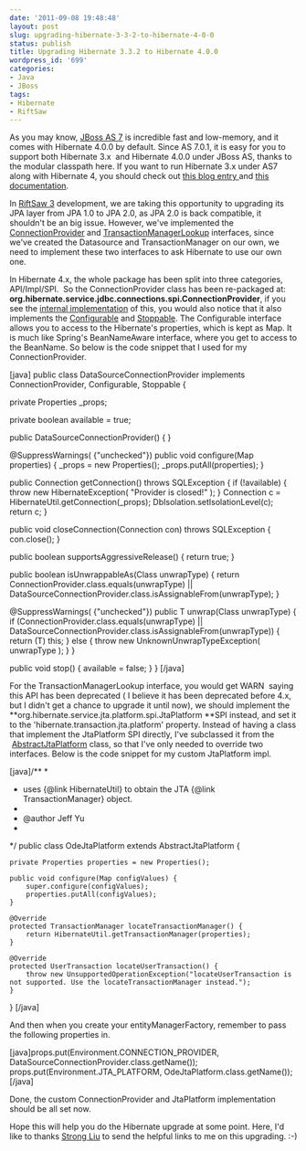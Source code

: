 ```yaml
---
date: '2011-09-08 19:48:48'
layout: post
slug: upgrading-hibernate-3-3-2-to-hibernate-4-0-0
status: publish
title: Upgrading Hibernate 3.3.2 to Hibernate 4.0.0
wordpress_id: '699'
categories:
- Java
- JBoss
tags:
- Hibernate
- RiftSaw
---
```


As you may know, [JBoss AS 7](http://www.jboss.org/jbossas) is incredible fast and low-memory, and it comes with Hibernate 4.0.0 by default. Since AS 7.0.1, it is easy for you to support both Hibernate 3.x  and Hibernate 4.0.0 under JBoss AS, thanks to the modular classpath here. If you want to run Hibernate 3.x under AS7 along with Hibernate 4, you should check out [this blog entry ](http://in.relation.to/Bloggers/UsingADifferentPersistenceProviderWithAS701)and [this documentation](https://docs.jboss.org/author/display/AS7/JPA+Reference+Guide).

In [RiftSaw 3](https://github.com/riftsaw) development, we are taking this opportunity to upgrading its JPA layer from JPA 1.0 to JPA 2.0, as JPA 2.0 is back compatible, it shouldn't be an big issue. However, we've implemented the [ConnectionProvider](http://www.docjar.com/html/api/org/hibernate/connection/ConnectionProvider.java.html) and [TransactionManagerLookup](http://www.docjar.com/html/api/org/hibernate/transaction/TransactionManagerLookup.java.html) interfaces, since we've created the Datasource and TransactionManager on our own, we need to implement these two interfaces to ask Hibernate to use our own one.

In Hibernate 4.x, the whole package has been split into three categories, API/Impl/SPI.  So the ConnectionProvider class has been re-packaged at: **org.hibernate.service.jdbc.connections.spi.ConnectionProvider**, if you see the [internal implementation](http://grepcode.com/file/repo1.maven.org/maven2/org.hibernate/hibernate-core/4.0.0.Beta3/org/hibernate/service/jta/platform/internal/JBossAppServerJtaPlatform.java) of this, you would also notice that it also implements the [Configurable](http://grepcode.com/file/repository.jboss.org/nexus/content/repositories/releases/org.hibernate/hibernate-core/4.0.0.Alpha2/org/hibernate/service/spi/Configurable.java) and [Stoppable](http://grepcode.com/file/repository.jboss.org/nexus/content/repositories/releases/org.hibernate/hibernate-core/4.0.0.Alpha2/org/hibernate/service/spi/Stoppable.java?av=f). The Configurable interface allows you to access to the Hibernate's properties, which is kept as Map. It is much like Spring's BeanNameAware interface, where you get to access to the BeanName. So below is the code snippet that I used for my ConnectionProvider.

[java]
public class DataSourceConnectionProvider implements ConnectionProvider, Configurable, Stoppable  {

  private Properties _props;

  private boolean available = true;

  public DataSourceConnectionProvider() {
  }

  @SuppressWarnings( {"unchecked"})
  public void configure(Map properties) {
	 _props = new Properties();
	 _props.putAll(properties);
  }

  public Connection getConnection() throws SQLException {
	if (!available) {
		throw new HibernateException( "Provider is closed!" );
	}
    Connection c = HibernateUtil.getConnection(_props);
    DbIsolation.setIsolationLevel(c);
    return c;
  }

  public void closeConnection(Connection con) throws SQLException {
    con.close();
  }

  public boolean supportsAggressiveRelease() {
    return true;
  }

  public boolean isUnwrappableAs(Class unwrapType) {
		return ConnectionProvider.class.equals(unwrapType) ||
				DataSourceConnectionProvider.class.isAssignableFrom(unwrapType);
  }

  @SuppressWarnings( {"unchecked"})
  public  T unwrap(Class unwrapType) {
		if (ConnectionProvider.class.equals(unwrapType) ||
				DataSourceConnectionProvider.class.isAssignableFrom(unwrapType)) {
			return (T) this;
		} else {
			throw new UnknownUnwrapTypeException( unwrapType );
		}
  }

  public void stop() {
	available = false;
  }
}
[/java]

For the TransactionManagerLookup interface, you would get WARN  saying this API has been deprecated ( I believe it has been deprecated before 4.x, but I didn't get a chance to upgrade it until now), we should implement the **org.hibernate.service.jta.platform.spi.JtaPlatform **SPI instead, and set it to the 'hibernate.transaction.jta.platform' property. Instead of having a class that implement the JtaPlatform SPI directly, I've subclassed it from the  [AbstractJtaPlatform](http://grepcode.com/file/repo1.maven.org/maven2/org.hibernate/hibernate-core/4.0.0.Beta5/org/hibernate/service/jta/platform/internal/AbstractJtaPlatform.java#AbstractJtaPlatform) class, so that I've only needed to override two interfaces. Below is the code snippet for my custom JtaPlatform impl.

[java]/**
 *
 * uses {@link HibernateUtil} to obtain the JTA {@link TransactionManager} object.
 *
 * @author Jeff Yu
 *
 */
public class OdeJtaPlatform extends AbstractJtaPlatform {

	private Properties properties = new Properties();

	public void configure(Map configValues) {
		super.configure(configValues);
		properties.putAll(configValues);
	}

	@Override
	protected TransactionManager locateTransactionManager() {
		return HibernateUtil.getTransactionManager(properties);
	}

	@Override
	protected UserTransaction locateUserTransaction() {
		throw new UnsupportedOperationException("locateUserTransaction is not supported. Use the locateTransactionManager instead.");
	}

} [/java]

And then when you create your entityManagerFactory, remember to pass the following properties in.

[java]props.put(Environment.CONNECTION_PROVIDER, DataSourceConnectionProvider.class.getName());
props.put(Environment.JTA_PLATFORM, OdeJtaPlatform.class.getName());[/java]

Done, the custom ConnectionProvider and JtaPlatform implementation should be all set now.

Hope this will help you do the Hibernate upgrade at some point. Here, I'd like to thanks [Strong Liu](http://in.relation.to/Bloggers/StrongLiu) to send the helpful links to me on this upgrading. :-)

